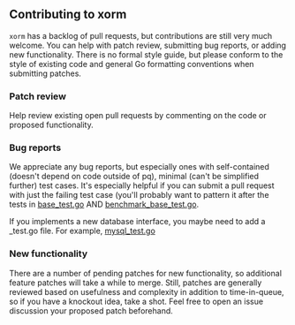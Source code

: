 ## Contributing to xorm

`xorm` has a backlog of pull requests, but contributions are still very
much welcome. You can help with patch review, submitting bug reports,
or adding new functionality. There is no formal style guide, but
please conform to the style of existing code and general Go formatting
conventions when submitting patches.

### Patch review

Help review existing open pull requests by commenting on the code or
proposed functionality.

### Bug reports

We appreciate any bug reports, but especially ones with self-contained
(doesn't depend on code outside of pq), minimal (can't be simplified
further) test cases. It's especially helpful if you can submit a pull
request with just the failing test case (you'll probably want to
pattern it after the tests in
[base_test.go](https://github.com/lunny/xorm/blob/master/base_test.go) AND
[benchmark_base_test.go](https://github.com/lunny/xorm/blob/master/benchmark_base_test.go).

If you implements a new database interface, you maybe need to add a <databasename>_test.go file.
For example, [mysql_test.go](https://github.com/lunny/xorm/blob/master/mysql_test.go)

### New functionality

There are a number of pending patches for new functionality, so
additional feature patches will take a while to merge. Still, patches
are generally reviewed based on usefulness and complexity in addition
to time-in-queue, so if you have a knockout idea, take a shot. Feel
free to open an issue discussion your proposed patch beforehand.
